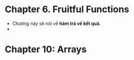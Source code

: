# Chapter 6. Fruitful Functions
* Chương này sẽ nói về **hàm trả về kết quả**.
* 

# Chapter 10: Arrays